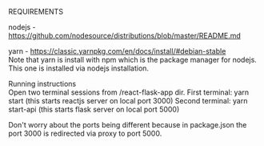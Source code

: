REQUIREMENTS

nodejs - https://github.com/nodesource/distributions/blob/master/README.md

yarn - https://classic.yarnpkg.com/en/docs/install/#debian-stable  
Note that yarn is install with npm which is the package manager for nodejs. This one is installed via nodejs installation.

Running instructions  
Open two terminal sessions from /react-flask-app dir.
First terminal: yarn start (this starts reactjs server on local port 3000)
Second terminal: yarn start-api (this starts flask server on local port 5000)

Don't worry about the ports being different because in package.json the port 3000 is redirected via proxy to port 5000.